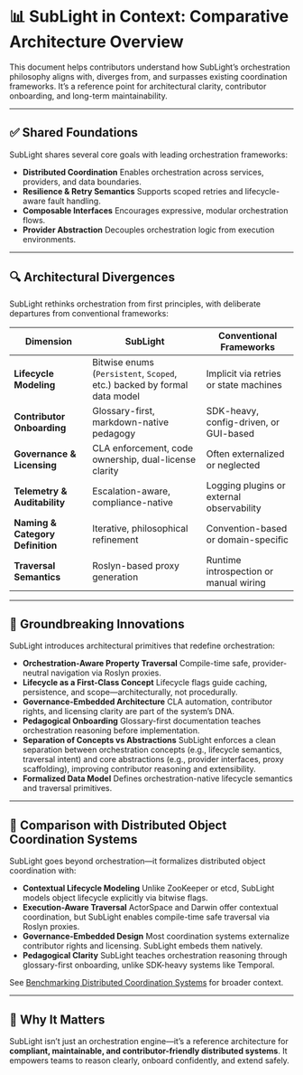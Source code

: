 ﻿<!-- Copyright © 2025 Kenneth Carter

This documentation is part of the Distributed Object Coordinator (DOC Library) and is licensed under the project's dual-license model:

* Free for educational, research, personal, or nonprofit use
* Commercial use requires a paid license

See [LICENSE.md](https://github.com/SubSonic-Core/SubLight/blob/main/LICENSE.md) for full terms.

Last updated: 9/13/2025 6:31 PM -->

# 📊 SubLight in Context: Comparative Architecture Overview

This document helps contributors understand how SubLight’s orchestration philosophy aligns with, diverges from, and surpasses existing coordination frameworks. It’s a reference point for architectural clarity, contributor onboarding, and long-term maintainability.

---

## ✅ Shared Foundations

SubLight shares several core goals with leading orchestration frameworks:

* **Distributed Coordination** Enables orchestration across services, providers, and data boundaries.
* **Resilience & Retry Semantics** Supports scoped retries and lifecycle-aware fault handling.
* **Composable Interfaces** Encourages expressive, modular orchestration flows.
* **Provider Abstraction** Decouples orchestration logic from execution environments.

---

## 🔍 Architectural Divergences

SubLight rethinks orchestration from first principles, with deliberate departures from conventional frameworks:

| Dimension | SubLight | Conventional Frameworks | 
| --- | --- | --- | 
| **Lifecycle Modeling** | Bitwise enums (`Persistent`, `Scoped`, etc.) backed by formal data model | Implicit via retries or state machines | 
| **Contributor Onboarding** | Glossary-first, markdown-native pedagogy | SDK-heavy, config-driven, or GUI-based | 
| **Governance & Licensing** | CLA enforcement, code ownership, dual-license clarity | Often externalized or neglected | 
| **Telemetry & Auditability** | Escalation-aware, compliance-native | Logging plugins or external observability | 
| **Naming & Category Definition** | Iterative, philosophical refinement | Convention-based or domain-specific | 
| **Traversal Semantics** | Roslyn-based proxy generation | Runtime introspection or manual wiring | 

---

## 🚀 Groundbreaking Innovations

SubLight introduces architectural primitives that redefine orchestration:

* **Orchestration-Aware Property Traversal** Compile-time safe, provider-neutral navigation via Roslyn proxies.
* **Lifecycle as a First-Class Concept** Lifecycle flags guide caching, persistence, and scope—architecturally, not procedurally.
* **Governance-Embedded Architecture** CLA automation, contributor rights, and licensing clarity are part of the system’s DNA.
* **Pedagogical Onboarding** Glossary-first documentation teaches orchestration reasoning before implementation.
* **Separation of Concepts vs Abstractions** SubLight enforces a clean separation between orchestration concepts (e.g., lifecycle semantics, traversal intent) and core abstractions (e.g., provider interfaces, proxy scaffolding), improving contributor reasoning and extensibility.
* **Formalized Data Model** Defines orchestration-native lifecycle semantics and traversal primitives.

---

## 🧮 Comparison with Distributed Object Coordination Systems

SubLight goes beyond orchestration—it formalizes distributed object coordination with:

* **Contextual Lifecycle Modeling** Unlike ZooKeeper or etcd, SubLight models object lifecycle explicitly via bitwise flags.
* **Execution-Aware Traversal** ActorSpace and Darwin offer contextual coordination, but SubLight enables compile-time safe traversal via Roslyn proxies.
* **Governance-Embedded Design** Most coordination systems externalize contributor rights and licensing. SubLight embeds them natively.
* **Pedagogical Clarity** SubLight teaches orchestration reasoning through glossary-first onboarding, unlike SDK-heavy systems like Temporal.

See [Benchmarking Distributed Coordination Systems](https://arxiv.org/html/2403.09445v1) for broader context.

---

## 🧠 Why It Matters

SubLight isn’t just an orchestration engine—it’s a reference architecture for **compliant, maintainable, and contributor-friendly distributed systems**. It empowers teams to reason clearly, onboard confidently, and extend safely.
